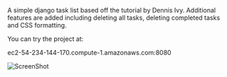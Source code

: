 A simple django task list based off the tutorial by Dennis Ivy. Additional features are added
including deleting all tasks, deleting completed tasks and CSS formatting.

You can try the project at:

ec2-54-234-144-170.compute-1.amazonaws.com:8080

![ScreenShot](https://raw.github.com//Willrichards11/Django-task-list/master/Visual.png)
